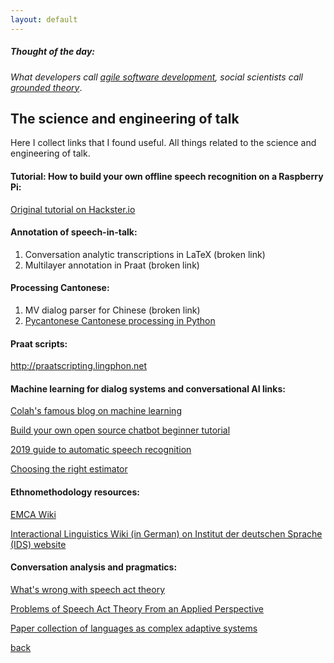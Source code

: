 ```yaml
---
layout: default
---
```


##### Thought of the day: 
<i>What developers call <a href="https://en.wikipedia.org/wiki/Agile_software_development">agile software development</a>, social scientists call <a href="https://en.wikipedia.org/wiki/Grounded_theory">grounded theory</a></i>.

## The science and engineering of talk

Here I collect links that I found useful. All things related to the science and engineering of talk.

#### Tutorial: How to build your own offline speech recognition on a Raspberry Pi:

<a href="https://www.hackster.io/dmitrywat/offline-speech-recognition-on-raspberry-pi-4-with-respeaker-c537e7">Original tutorial on Hackster.io</a>

#### Annotation of speech-in-talk:

1. Conversation analytic transcriptions in LaTeX (broken link)
2. Multilayer annotation in Praat (broken link)


#### Processing Cantonese: 

1. MV dialog parser for Chinese (broken link)
2. <a href="http://pycantonese.org/">Pycantonese Cantonese processing in Python</a>

#### Praat scripts:

http://praatscripting.lingphon.net


#### Machine learning for dialog systems and conversational AI links:

 <a href="http://colah.github.io/">Colah's famous blog on machine learning
</a>

<a href="https://medium.com/predict/creating-a-chatbot-from-scratch-using-keras-and-tensorflow-59e8fc76be79">Build your own open source chatbot beginner tutorial</a> 

<a href="https://heartbeat.fritz.ai/a-2019-guide-for-automatic-speech-recognition-f1e1129a141c">2019 guide to automatic speech recognition</a> 

<a href="http://scikit-learn.org/stable/tutorial/machine_learning_map/index.html">Choosing the right estimator</a> 


#### Ethnomethodology resources:

<a href="http://emcawiki.net/Main_Page">EMCA Wiki</a> 

<a href="http://prowiki.ids-mannheim.de/bin/view/GAIS/WebLinks#Allgemeine_Informationen">Interactional Linguistics Wiki (in German) on Institut der deutschen Sprache (IDS) website</a>


#### Conversation analysis and pragmatics:

 <a href="https://link.springer.com/article/10.1007%2FBF01305842">What's wrong with speech act theory</a>
 
 <a 
href="https://www.researchgate.net/publication/227821140_Problems_of_Speech_Act_Theory_From_an_Applied_Perspective">Problems of Speech Act Theory From an Applied Perspective</a>

 <a href="https://www.amazon.com/Language-as-Complex-Adaptive-System/dp/144433400X">Paper collection of languages as complex adaptive systems
</a>


[back](./)
